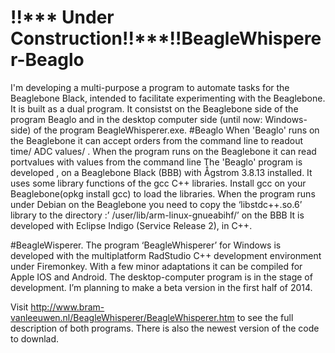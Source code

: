 # !!*** Under Construction!!***!!BeagleWhisperer-Beaglo
I'm developing a multi-purpose a program to automate tasks for the Beaglebone Black, intended to facilitate experimenting with the Beaglebone. It is built as a dual program. It consistst on the Beaglebone side of the program Beaglo and in the desktop computer side (until now: Windows-side) of the program BeagleWhisperer.exe.
#Beaglo
When 'Beaglo' runs on the Beaglebone it can accept orders from the command line to readout time/ ADC values/ . When the program runs on the Beaglebone it can read portvalues with values from the command line The 'Beaglo' program is developed , on a Beaglebone Black (BBB) with Ǻgstrom 3.8.13 installed. It uses some library functions of the gcc C++ libraries. Install gcc on your Beaglebone(opkg install gcc) to load the libraries. When the program runs under Debian on the Beaglebone you need to copy the ‘libstdc++.so.6’ library to the directory :’ /user/lib/arm-linux-gnueabihf/’ on the BBB It is developed with Eclipse Indigo (Service Release 2), in C++.

#BeagleWisperer.
The program ‘BeagleWhisperer’ for Windows is developed with the multiplatform RadStudio C++ development environment under Firemonkey. With a few minor adaptations it can be compiled for Apple IOS and Android. The desktop-computer program is in the stage of development. I’m planning to make a beta version in the first half of 2014. 

Visit http://www.bram-vanleeuwen.nl/BeagleWhisperer/BeagleWhisperer.htm to see the full description of both programs. There is also the newest version of the code to downlad.
